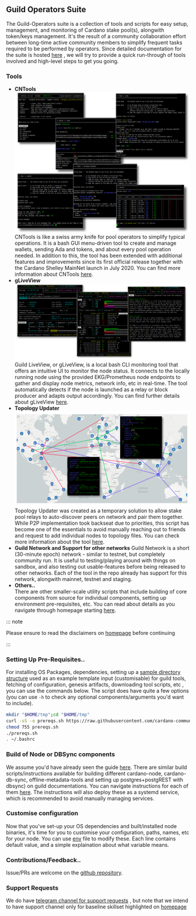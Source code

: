 ## Guild Operators Suite

The Guild-Operators suite is a collection of tools and scripts for easy setup, management, and monitoring of Cardano stake pool(s), alongwith token/keys management. It's the result of a community collaboration effort between long-time active community members to simplify frequent tasks required to be performed by operators. Since detailed documentation for the suite is hosted [here](https://cardano-community.github.io/guild-operators) , we will try to provide a quick run-through of tools involved and high-level steps to get you going.

### Tools

- **CNTools** 
![](../../static/img/getting-started/cntools/guild_cntools.png) CNTools is like a swiss army knife for pool operators to simplify typical operations. It is a bash GUI menu-driven tool to create and manage wallets, sending Ada and tokens, and about every pool operation needed. In addition to this, the tool has been extended with additional features and improvements since its first official release together with the Cardano Shelley MainNet launch in July 2020. You can find more information about CNTools [here](https://cardano-community.github.io/guild-operators/Scripts/cntools/).  
- **gLiveView**  
![](../../static/img/getting-started/cntools/guild_gliveview.png)Guild LiveView, or gLiveView, is a local bash CLI monitoring tool that offers an intuitive UI to monitor the node status. It connects to the locally running node using the provided EKG/Prometheus node endpoints to gather and display node metrics, network info, etc in real-time. The tool automatically detects if the node is launched as a relay or block producer and adapts output accordingly. You can find further details about gLiveView [here](https://cardano-community.github.io/guild-operators/Scripts/gliveview/).  
- **Topology Updater**  
![](../../static/img/getting-started/cntools/guild_topologyupdater.png)Topology Updater was created as a temporary solution to allow stake pool relays to auto-discover peers on network and pair them together. While P2P implementation took backseat due to priorities, this script has become one of the essentials to avoid manually reaching out to friends and request to add individual nodes to topology files. You can check more information about the tool [here](https://cardano-community.github.io/guild-operators/Scripts/topologyupdater/).  
- **Guild Network and Support for other networks**
Guild Network is a short (30-minute epoch) network - similar to testnet, but completely community run. It is useful to testing/playing around with things on sandbox, and also testing out usable-features before being released to other networks. Each of the tool in the repo already has support for this network, alongwith mainnet, testnet and staging.  
- **Others..**  
There are other smaller-scale utility scripts that include building of core components from source for individual components, setting up environment pre-requisites, etc. You can read about details as you navigate through homepage starting [here](https://cardano-community.github.io/guild-operators).  

::: note

  Please ensure to read the disclaimers on [homepage](https://cardano-community.github.io/guild-operators) before continuing

:::

### Setting Up Pre-Requisites..

For installing OS Packages, dependencies, setting up a [sample directory structure](https://cardano-community.github.io/guild-operators/basics/#folder-structure) used as an example template input (customisable) for guild tools, fetching of configuration, genesis artifacts, downloading tool scripts, etc , you can use the commands below. The script does have quite a few options (you can use `-h` to check any optional components/arguments you'd want to include).

``` bash
mkdir "$HOME/tmp";cd "$HOME/tmp"
curl -sS -o prereqs.sh https://raw.githubusercontent.com/cardano-community/guild-operators/master/scripts/cnode-helper-scripts/prereqs.sh
chmod 755 prereqs.sh
./prereqs.sh
. ~/.bashrc
```

### Build of Node or DBSync components

We assume you'd have already seen the guide [here](../../docs/get-started/installing-cardano-node.md). There are similar build scripts/instructions available for building different cardano-node, cardano-db-sync, offline-metadata-tools and setting up postgres+postgREST with dbsync) on guild documentations. You can navigate instructions for each of them [here](https://cardano-community.github.io/guild-operators/build/). The instructions will also deploy these as a systemd service, which is recommended to avoid manually managing services.  

### Customise configuration

Now that you've set-up your OS dependencies and built/installed node binaries, it's time for you to customise your configuration, paths, names, etc for your node. You can use [env](https://cardano-community.github.io/guild-operators/Scripts/env/) file to modify these. Each line contains default value, and a simple explaination about what variable means.  

### Contributions/Feedback..

Issue/PRs are welcome on the [github repository](github.com/cardano-community/guild-operators).

### Support Requests

We do have [telegram channel for support requests](https://t.me/guild_operators_official) , but note that we intend to have support channel only for baseline skillset highlighted on [homepage](https://cardano-community.github.io/guild-operators/)
